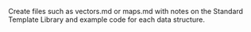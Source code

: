 Create files such as vectors.md or maps.md with notes on the Standard Template Library and example code for each data structure.

